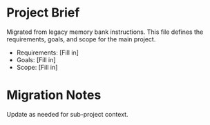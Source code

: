# Project Brief

Migrated from legacy memory bank instructions. This file defines the requirements, goals, and scope for the main project.

- Requirements: [Fill in]
- Goals: [Fill in]
- Scope: [Fill in]

# Migration Notes
Update as needed for sub-project context.
